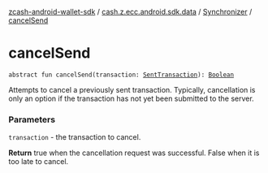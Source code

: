 [zcash-android-wallet-sdk](../../index.md) / [cash.z.ecc.android.sdk.data](../index.md) / [Synchronizer](index.md) / [cancelSend](./cancel-send.md)

# cancelSend

`abstract fun cancelSend(transaction: `[`SentTransaction`](../../cash.z.ecc.android.sdk.entity/-sent-transaction/index.md)`): `[`Boolean`](https://kotlinlang.org/api/latest/jvm/stdlib/kotlin/-boolean/index.html)

Attempts to cancel a previously sent transaction. Typically, cancellation is only an option if the transaction
has not yet been submitted to the server.

### Parameters

`transaction` - the transaction to cancel.

**Return**
true when the cancellation request was successful. False when it is too late to cancel.

